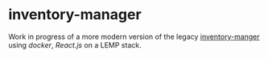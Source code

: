 # inventory-manager

Work in progress of a more modern version of the legacy [inventory-manger](https://github.com/ctcq/inventory-manager-legacy) using
*docker*, *React.js* on a LEMP stack.
